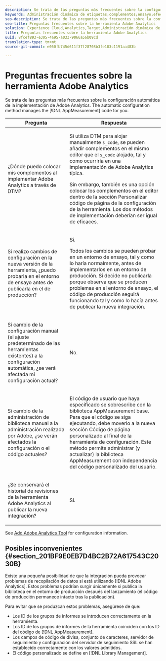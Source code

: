 ```yaml
---
description: Se trata de las preguntas más frecuentes sobre la configuración automática de la implementación de Adobe Analytics. El método de configuración automática se encarga de administrar el código de AppMeasurement.
keywords: Administración dinámica de etiquetas;complementos;ensayo;efecto en la configuración actual;historial de revisiones;posibles escollos;identificación del grupo de informes;código de moneda;servidor de seguimiento;servidor de seguimiento ssl;código personalizado;administración de biblioteca
seo-description: Se trata de las preguntas más frecuentes sobre la configuración automática de la implementación de Adobe Analytics. El método de configuración automática se encarga de administrar el código de AppMeasurement.
seo-title: Preguntas frecuentes sobre la herramienta Adobe Analytics
solution: Experience Cloud,Analytics,Target,Administración dinámica de etiquetas
title: Preguntas frecuentes sobre la herramienta Adobe Analytics
uuid: 8fcef893-e305-4a95-a033-9066a56b09cd
translation-type: tm+mt
source-git-commit: e060fb745d611f37f28708b3fe103c1191aa483b

---
```



# Preguntas frecuentes sobre la herramienta Adobe Analytics

Se trata de las preguntas más frecuentes sobre la configuración automática de la implementación de Adobe Analytics. The automatic configuration method manages the [!DNL AppMeasurement] code for you.

<table id="table_A50D00E2C47A473B92DA800FB08FE640"> 
 <thead> 
  <tr> 
   <th colname="col1" class="entry"> Pregunta </th> 
   <th colname="col2" class="entry"> Respuesta </th> 
  </tr> 
 </thead>
 <tbody> 
  <tr> 
   <td colname="col1"> <p> ¿Dónde puedo colocar mis complementos al implementar Adobe Analytics a través de DTM? </p> </td> 
   <td colname="col2"> <p> Si utiliza DTM para alojar manualmente <code>s_code</code>, se pueden añadir complementos en el mismo editor que el <code>s_code</code> alojado, tal y como ocurriría en una implementación de Adobe Analytics típica. </p> <p>Sin embargo, también es una opción colocar los complementos en el editor dentro de la sección Personalizar código <span class="term"></span> de página de la configuración de la herramienta. Los dos métodos de implementación deberían ser igual de eficaces. </p> </td> 
  </tr> 
  <tr> 
   <td colname="col1"> <p>Si realizo cambios de configuración en la nueva versión de la herramienta, ¿puedo probarla en el entorno de ensayo antes de publicarla en el de producción? </p> </td> 
   <td colname="col2"> <p>Sí. </p> <p>Todos los cambios se pueden probar en un entorno de ensayo, tal y como lo haría normalmente, antes de implementarlos en un entorno de producción. Si decide no publicarla porque observa que se producen problemas en el entorno de ensayo, el código de producción seguirá funcionando tal y como lo hacía antes de publicar la nueva integración. </p> </td> 
  </tr> 
  <tr> 
   <td colname="col1"> <p>Si cambio de la configuración manual (el ajuste predeterminado de las herramientas existentes) a la configuración automática, ¿se verá afectada mi configuración actual? </p> </td> 
   <td colname="col2"> <p>No. </p> </td> 
  </tr> 
  <tr> 
   <td colname="col1"> <p>Si cambio de la administración de biblioteca manual a la administración realizada por Adobe, ¿se verán afectados la configuración o el código actuales? </p> </td> 
   <td colname="col2"> <p>El código de usuario que haya especificado se sobrescribe con la biblioteca <span class="keyword">AppMeasurement</span> base. Para que el código se siga ejecutando, debe moverlo a la nueva sección <span class="wintitle">Código de página personalizado</span> al final de la herramienta de configuración. Este método permite administrar (y actualizar) la biblioteca <span class="keyword">AppMeasurement</span> con independencia del código personalizado del usuario. </p> </td> 
  </tr> 
  <tr> 
   <td colname="col1"> <p>¿Se conservará el historial de revisiones de la herramienta <span class="keyword">Adobe Analytics</span> al publicar la nueva integración? </p> </td> 
   <td colname="col2"> <p>Sí. </p> </td> 
  </tr> 
 </tbody> 
</table>

See [Add Adobe Analytics Tool](../../../implement/c-implement-with-dtm/c-aa-tool/analytics-dtm.md#concept_FBA6679A0B79490F8296437F11E5E4F8) for configuration information.

## Posibles inconvenientes {#section_201BF9E0EB7D4BC2B72A617543C2030B}

Existe una pequeña posibilidad de que la integración pueda provocar problemas de recopilación de datos si está utilizando [!DNL Adobe Analytics]. Estos problemas podrían surgir únicamente si publica la biblioteca en el entorno de producción después del lanzamiento (el código de producción permanece intacto tras la publicación).

Para evitar que se produzcan estos problemas, asegúrese de que:

* Los ID de los grupos de informes se introducen correctamente en la herramienta.
* Los ID de los grupos de informes de la herramienta coinciden con los ID del código de [!DNL AppMeasurement].
* Los campos de código de divisa, conjunto de caracteres, servidor de seguimiento y configuración del servidor de seguimiento SSL se han establecido correctamente con los valores admitidos.
* El código personalizado se define en [!DNL Library Management].

